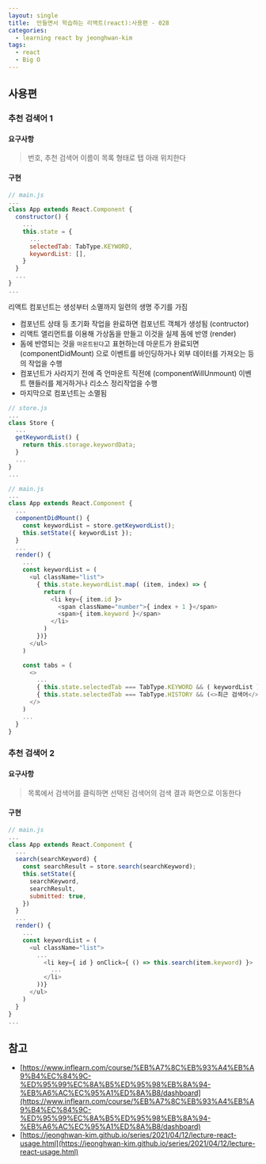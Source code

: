 ```yaml
---
layout: single
title:  만들면서 학습하는 리액트(react):사용편 - 028
categories: 
  - learning react by jeonghwan-kim
tags: 
  - react
  - Big O
---
```


## 사용편

### 추천 검색어 1

#### 요구사항

> 번호, 추천 검색어 이름이 목록 형태로 탭 아래 위치한다

#### 구현

```javascript
// main.js
...
class App extends React.Component {
  constructor() {
    ...
    this.state = {
      ...
      selectedTab: TabType.KEYWORD,
      keywordList: [],
    }
  }
  ...
}
...
```

리액트 컴포넌트는 생성부터 소멸까지 일련의 생명 주기를 가짐

- 컴포넌트 상태 등 초기화 작업을 완료하면 컴포넌트 객체가 생성됨 (contructor)
- 리액트 앨리먼트를 이용해 가상돔을 만들고 이것을 실제 돔에 반영 (render)
- 돔에 반영되는 것을 `마운트된다`고 표현하는데 마운트가 완료되면 (componentDidMount) 으로 이벤트를 바인딩하거나 외부 데이터를 가져오는 등의 작업을 수행
- 컴포넌트가 사라지기 전에 즉 언마운트 직전에 (componentWillUnmount) 이벤트 핸들러를 제거하거나 리소스 정리작업을 수행
- 마지막으로 컴포넌트는 소멸됨

```javascript
// store.js
...
class Store {
  ...
  getKeywordList() {
    return this.storage.keywordData;
  }
  ...
}
...
```

```javascript
// main.js
...
class App extends React.Component {
  ...
  componentDidMount() {
    const keywordList = store.getKeywordList();
    this.setState({ keywordList });
  }
  ...
  render() {
    ...
    const keywordList = (
      <ul className="list">
        { this.state.keywordList.map( (item, index) => {
          return (
            <li key={ item.id }>
              <span className="number">{ index + 1 }</span>
              <span>{ item.keyword }</span>
            </li>
          )
        })}
      </ul>
    )

    const tabs = (
      <>
        ...
        { this.state.selectedTab === TabType.KEYWORD && ( keywordList )}
        { this.state.selectedTab === TabType.HISTORY && (<>최근 검색어</> ) }
      </>
    )
    ...
  }
}

```

### 추천 검색어 2

#### 요구사항

> 목록에서 검색어를 클릭하면 선택된 검색어의 검색 결과 화면으로 이동한다

#### 구현

```javascript
// main.js
...
class App extends React.Component {
  ...
  search(searchKeyword) {
    const searchResult = store.search(searchKeyword);
    this.setState({
      searchKeyword,
      searchResult,
      submitted: true,
    })
  }
  ...
  render() {
    ...
    const keywordList = (
      <ul className="list">
        ...
          <li key={ id } onClick={ () => this.search(item.keyword) }>
            ...
          </li>
        ))}
      </ul>
    )
  }
}
...
```

## 참고
- [https://www.inflearn.com/course/%EB%A7%8C%EB%93%A4%EB%A9%B4%EC%84%9C-%ED%95%99%EC%8A%B5%ED%95%98%EB%8A%94-%EB%A6%AC%EC%95%A1%ED%8A%B8/dashboard](https://www.inflearn.com/course/%EB%A7%8C%EB%93%A4%EB%A9%B4%EC%84%9C-%ED%95%99%EC%8A%B5%ED%95%98%EB%8A%94-%EB%A6%AC%EC%95%A1%ED%8A%B8/dashboard)
- [https://jeonghwan-kim.github.io/series/2021/04/12/lecture-react-usage.html](https://jeonghwan-kim.github.io/series/2021/04/12/lecture-react-usage.html)